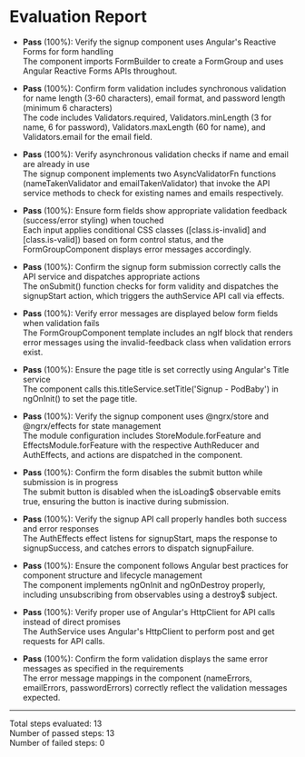 # Evaluation Report

- **Pass** (100%): Verify the signup component uses Angular's Reactive Forms for form handling  
  The component imports FormBuilder to create a FormGroup and uses Angular Reactive Forms APIs throughout.

- **Pass** (100%): Confirm form validation includes synchronous validation for name length (3-60 characters), email format, and password length (minimum 6 characters)  
  The code includes Validators.required, Validators.minLength (3 for name, 6 for password), Validators.maxLength (60 for name), and Validators.email for the email field.

- **Pass** (100%): Verify asynchronous validation checks if name and email are already in use  
  The signup component implements two AsyncValidatorFn functions (nameTakenValidator and emailTakenValidator) that invoke the API service methods to check for existing names and emails respectively.

- **Pass** (100%): Ensure form fields show appropriate validation feedback (success/error styling) when touched  
  Each input applies conditional CSS classes ([class.is-invalid] and [class.is-valid]) based on form control status, and the FormGroupComponent displays error messages accordingly.

- **Pass** (100%): Confirm the signup form submission correctly calls the API service and dispatches appropriate actions  
  The onSubmit() function checks for form validity and dispatches the signupStart action, which triggers the authService API call via effects.

- **Pass** (100%): Verify error messages are displayed below form fields when validation fails  
  The FormGroupComponent template includes an ngIf block that renders error messages using the invalid-feedback class when validation errors exist.

- **Pass** (100%): Ensure the page title is set correctly using Angular's Title service  
  The component calls this.titleService.setTitle('Signup - PodBaby') in ngOnInit() to set the page title.

- **Pass** (100%): Verify the signup component uses @ngrx/store and @ngrx/effects for state management  
  The module configuration includes StoreModule.forFeature and EffectsModule.forFeature with the respective AuthReducer and AuthEffects, and actions are dispatched in the component.

- **Pass** (100%): Confirm the form disables the submit button while submission is in progress  
  The submit button is disabled when the isLoading$ observable emits true, ensuring the button is inactive during submission.

- **Pass** (100%): Verify the signup API call properly handles both success and error responses  
  The AuthEffects effect listens for signupStart, maps the response to signupSuccess, and catches errors to dispatch signupFailure.

- **Pass** (100%): Ensure the component follows Angular best practices for component structure and lifecycle management  
  The component implements ngOnInit and ngOnDestroy properly, including unsubscribing from observables using a destroy$ subject.

- **Pass** (100%): Verify proper use of Angular's HttpClient for API calls instead of direct promises  
  The AuthService uses Angular's HttpClient to perform post and get requests for API calls.

- **Pass** (100%): Confirm the form validation displays the same error messages as specified in the requirements  
  The error message mappings in the component (nameErrors, emailErrors, passwordErrors) correctly reflect the validation messages expected.

---

Total steps evaluated: 13  
Number of passed steps: 13  
Number of failed steps: 0